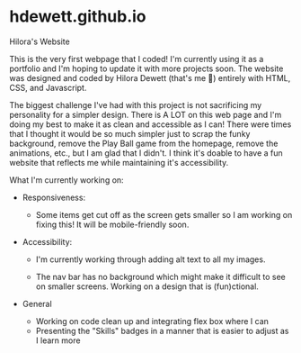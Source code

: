 # hdewett.github.io
Hilora's Website

This is the very first webpage that I coded! I'm currently using it as a portfolio and I'm hoping to update it with more projects soon. The website was designed and coded by Hilora Dewett (that's me 🤠) entirely with HTML, CSS, and Javascript. 

The biggest challenge I've had with this project is not sacrificing my personality for a simpler design. There is A LOT on this web page and I'm doing my best to make it as clean and accessible as I can! There were times that I thought it would be so much simpler just to scrap the funky background, remove the Play Ball game from the homepage, remove the animations, etc., but I am glad that I didn't. I think it's doable to have a fun website that reflects me while maintaining it's accessibility.

What I'm currently working on:
- Responsiveness: 

  - Some items get cut off as the screen gets smaller so I am working on fixing this! It will be mobile-friendly soon.
- Accessibility:

  - I'm currently working through adding alt text to all my images.
  
  - The nav bar has no background which might make it difficult to see on smaller screens. Working on a design that is (fun)ctional. 
- General

  - Working on code clean up and integrating flex box where I can
  - Presenting the "Skills" badges in a manner that is easier to adjust as I learn more
